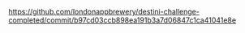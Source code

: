 https://github.com/londonappbrewery/destini-challenge-completed/commit/b97cd03ccb898ea191b3a7d06847c1ca41041e8e